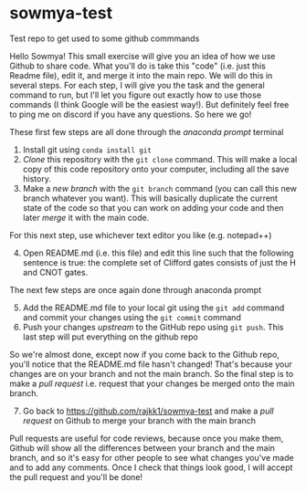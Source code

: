 # sowmya-test
Test repo to get used to some github commmands

Hello Sowmya! This small exercise will give you an idea of how we use Github to share code. What you'll do is take this "code" (i.e. just this Readme file), edit it, and merge it into the main repo. We will do this in several steps. For each step, I will give you the task and the general command to run, but I'll let you figure out exactly how to use those commands (I think Google will be the easiest way!). But definitely feel free to ping me on discord if you have any questions. So here we go!

These first few steps are all done through the _anaconda prompt_ terminal
1. Install git using `conda install git`
2. _Clone_ this repository with the `git clone` command. This will make a local copy of this code repository onto your computer, including all the save history.
3. Make a _new branch_ with the `git branch` command (you can call this new branch whatever you want). This will basically duplicate the current state of the code so that you can work on adding your code and then later _merge_ it with the main code.

For this next step, use whichever text editor you like (e.g. notepad++)

4. Open README.md (i.e. this file) and edit this line such that the following sentence is true: the complete set of Clifford gates consists of just the H and CNOT gates.  

The next few steps are once again done through anaconda prompt

5. Add the README.md file to your local git using the `git add` command and commit your changes using the `git commit` command
6. Push your changes _upstream_ to the GitHub repo using `git push`. This last step will put everything on the github repo

So we're almost done, except now if you come back to the Github repo, you'll notice that the README.md file hasn't changed! That's because your changes are on your branch and not the main branch. So the final step is to make a _pull request_ i.e. request that your changes be merged onto the main branch.

7. Go back to https://github.com/rajkk1/sowmya-test and make a _pull request_ on Github to merge your branch with the main branch

Pull requests are useful for code reviews, because once you make them, Github will show all the differences between your branch and the main branch, and so it's easy for other people to see what changes you've made and to add any comments. Once I check that things look good, I will accept the pull request and you'll be done!


